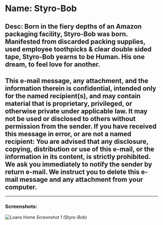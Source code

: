 # Name: Styro-Bob

## Desc: Born in the fiery depths of an Amazon packaging facility, Styro-Bob was born. Manifested from discarded packing supplies, used employee toothpicks & clear double sided tape, Styro-Bob yearns to be Human. His one dream, to feel love for another.

## This e-mail message, any attachment, and the information therein is confidential, intended only for the named recipient(s), and may contain material that is proprietary, privileged, or otherwise private under applicable law. It may not be used or disclosed to others without permission from the sender. If you have received this message in error, or are not a named recipient: You are advised that any disclosure, copying, distribution or use of this e-mail, or the information in its content, is strictly prohibited. We ask you immediately to notify the sender by return e-mail. We instruct you to delete this e-mail message and any attachment from your computer.

---

### Screenshots:

![Loans Home](/team2.jpg) _Screenshot 1
(Styro-Bob)_
